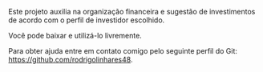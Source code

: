 Este projeto auxilia na organização financeira e sugestão de investimentos de acordo com o perfil de investidor escolhido.

Você pode baixar e utilizá-lo livremente. 

Para obter ajuda entre em contato comigo pelo seguinte perfil do Git: https://github.com/rodrigolinhares48.

